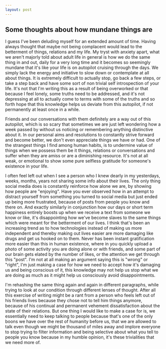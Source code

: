 ```yaml
---
layout: post
---
```

## Some thoughts about how mundane things are

I guess I've been deluding myself for an extended amount of time. Having always thought that maybe not being complacent would lead to the betterment of things, relations and my life. My tryst with anxiety apart, what we aren't majorly told about adult life in general is how we do the same thing in and out, daily for a very long time and it becomes so seemingly mundane that it's like your life is on autopilot cruising through the days. We simply lack the energy and initiative to slow down or contemplate at all about things. It is extremely difficult to actually stop, go back a few steps, or take a step back and have some sort of non trivial self introspection of your life. It's not that I'm writing this as a result of being overworked or that because I feel lonely, some truths need to be addressed, and it's not depressing at all to actually come to terms with some of the truths and so forth hope that this knowledge helps us deviate from this autopilot, if not permanently at least once in a while.

Friends and our conversations with them definitely are a way out of this autopilot, which is so scary that sometimes we are just left wondering how a week passed by without us noticing or remembering anything distinctive about it. In our personal aims and resolutions to constantly strive forward  and become better, we don't even appreciate things we have or had. One of the strangest things I find among human habits, is to undermine value of things when we possess them be it things, relations or conversations and suffer when they are amiss or are a diminishing resource. It's not at all weak, or emotional to show some pure selfless gratitude for someone's existence in your life.

I often feel left out when I see a person who I knew dearly in my yesterdays, weeks, months, years not sharing some info about their lives. The only thing social media does is constantly reinforce how alone we are, by showing how people are "enjoying". Have you ever observed how in an attempt to distract yourself from something you turned to social media but just ended up being more frustrated, because of posts from people you know and there on. And exactly similarly in conjunction how our days or short term happiness entirely boosts up when we receive a text from someone we know or like, it's disappointing how we've become slaves to the same things which were meant for the betterment of our lives. I think that's been an increasing trend as to how technologies instead of making us more independent and thereby making out lives easier are more damaging like drugs and get us hooked on to them. Never has been instant gratification more easier than this in human existence, where in you quickly upload a photo of some activity you are doing alone or with friends, and some part of our brain gets elated by the number of likes, or the attention we get through this "post". I'm not at all making an argument saying this is "wrong" or "right", I'm just making a case for how we need to accept how it's damaging us and being conscious of it, this knowledge may not help us stop what we are doing as much as it might help us consciously avoid disappointments.

I'm rehashing the same thing again and again in different paragraphs, while trying to look at our condition through different lenses of thought. After all this exercise of writing might be a rant from a person who feels left out of his friends lives because they chose not to tell him things anymore, because of his continual and permanent vehement dissatisfaction about the state of their relations. But one thing I would like to make a case for is, we essentially need to keep talking to people because that's one of the only boons we have over the rest of humanity before us, that we are allowed to talk even though we might be thousand of miles away and implore everyone to stop trying to filter information and being selective about what you tell to people you know because in my humble opinion, it's these trivialities that we need more of.
